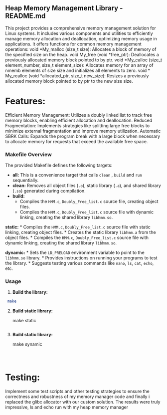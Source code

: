 ## Heap Memory Management Library - README.md

This project provides a comprehensive memory management solution for Linux systems. It includes various components and utilities to efficiently manage memory allocation and deallocation, optimizing memory usage in applications.
It offers functions for common memory management operations:
    void *My_malloc (size_t size): Allocates a block of memory of the specified size on the heap.
    void My_free (void *free_ptr): Deallocates a previously allocated memory block pointed to by ptr.
    void *My_calloc (size_t element_number, size_t element_size): Allocates memory for an array of nmemb elements of size size and initializes all elements to zero.
    void * My_realloc (void *allocated_ptr, size_t new_size): Resizes a previously allocated memory block pointed to by ptr to the new size size.


# Features:
Efficient Memory Management: Utilizes a doubly linked list to track free memory blocks, enabling efficient          allocation and deallocation.
Reduced Fragmentation: Implements strategies like splitting large free blocks to minimize external fragmentation and improve memory utilization.
Automatic SBRK Calls: Expands the program break with a large block when necessary to allocate memory for requests that exceed the available free space.


### Makefile Overview

The provided Makefile defines the following targets:

* **all:** This is a convenience target that calls `clean` , `build` and `run` sequentially.
* **clean:** Removes all object files (`.o`), static library (`.a`), and shared library (`.so`) generated during compilation.
* **build:**
    * Compiles the `HMM.c`, `Doubly_Free_list.c` source file, creating object files.
    * Compiles the `HMM.c`, `Doubly_Free_list.c` source file with dynamic linking, creating the shared library `libhmm.so`.

**static:**
    * Compiles the `HMM.c`, `Doubly_Free_list.c` source file with static linking, creating object files.
    * Creates the static library `libhmm.a` from the object files.
    * Compiles the `HMM.c`, `Doubly_Free_list.c` source file with dynamic linking, creating the shared library `libhmm.so`.

 **dynamic:**
    * Sets the `LD_PRELOAD` environment variable to point to the `libhmm.so` library.
    * Provides instructions on running your programs to test the library.
    * Suggests testing various commands like  `nano`, `ls`, `cat`, `echo`, etc.


### Usage

1. **Build the library:**

  ```bash
   make 
   ```

2. **Build static library:**

   make static
   ```

3. **Build static library:**

   make synamic
   ```



# Testing:
Implement some test scripts and other testing strategies to ensure the correctness and robustness of my memory manager code and finally i replaced the glibc allocator with our custom solution. The results were truly impressive, ls and echo run with my heap memory manager 
